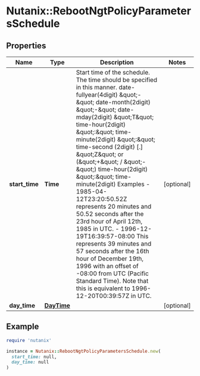 # Nutanix::RebootNgtPolicyParametersSchedule

## Properties

| Name | Type | Description | Notes |
| ---- | ---- | ----------- | ----- |
| **start_time** | **Time** | Start time of the schedule. The time should be specified in this manner. date-fullyear(4digit) \&quot;-\&quot; date-month(2digit) \&quot;-\&quot; date-mday(2digit) \&quot;T\&quot; time-hour(2digit) \&quot;:\&quot; time-minute(2digit) \&quot;:\&quot; time-second (2digit) [.] \&quot;Z\&quot;  or (\&quot;+\&quot; / \&quot;-\&quot;) time-hour(2digit) \&quot;:\&quot; time-minute(2digit) Examples - 1985-04-12T23:20:50.52Z represents 20 minutes and 50.52 seconds   after the 23rd hour of April 12th, 1985 in UTC. - 1996-12-19T16:39:57-08:00 This represents 39 minutes and 57   seconds after the 16th hour of December 19th, 1996 with an offset   of -08:00 from UTC (Pacific Standard Time).   Note that this is equivalent to 1996-12-20T00:39:57Z in UTC.  | [optional] |
| **day_time** | [**DayTime**](DayTime.md) |  | [optional] |

## Example

```ruby
require 'nutanix'

instance = Nutanix::RebootNgtPolicyParametersSchedule.new(
  start_time: null,
  day_time: null
)
```

